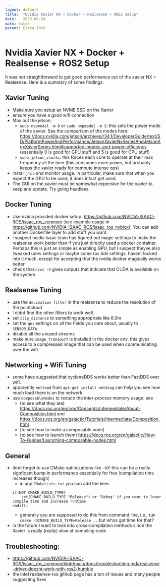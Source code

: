 ```yaml
---
layout: default
title:  "Nvidia Xavier NX + Docker + Realsense + ROS2 Setup"
date:   2023-06-24
math: katex
parent: Extra Info
---
```


# Nvidia Xavier NX + Docker + Realsense + ROS2 Setup

It was not straightforward to get good performance out of the xavier NX + Realsense. Here is a summary of some findings:


## Xavier Tuning
- Make sure you setup an NVME SSD on the Xavier
- ensure you have a good wifi connection
- Max out the jetson:
    - `sudo nvpmodel -m 0` or `sudo nvpmodel -m 5`: this sets the power mode of the xavier.  See the comparison of the modes here: https://docs.nvidia.com/jetson/archives/r34.1/DeveloperGuide/text/SD/PlatformPowerAndPerformance/JetsonXavierNxSeriesAndJetsonAgxXavierSeries.html#supported-modes-and-power-efficiency (essentially 0 is good for GPU stuff and 5 is good for CPU stuff)
    - `sudo jetson_clocks`: this forces each core to operate at their max frequency all the time (this consumes more power, but probably keeps the xavier ready for compute intense ops)
- Install `jtop` and monitor usage. in particular, make sure that when you expect the GPU to be used, it does infact get used. 
- The GUI on the xavier must be somewhat expensive for the xavier to keep and update. Try going headless.  

## Docker Tuning
- Use nvidia provided docker setup: https://github.com/NVIDIA-ISAAC-ROS/isaac_ros_common (see example usage in https://github.com/NVIDIA-ISAAC-ROS/isaac_ros_nvblox). You can add another Dockerfile layer to add stuff you want.
- I suspect nvidia isaac team has figured out magic settings to make the realsense work better than if you just directly used a docker container. Perhaps this is just as simple as enabling GPU, but I suspect theyve also tweaked udev settings or maybe some ros dds settings. havent looked into it much, except for accepting that the nvidia docker magically works better.
- check that `nvcc -V` gives outputs that indicate that CUDA is available on the system

## Realsense Tuning
- use the `decimation filter` in the realsense to reduce the resolution of the pointcloud
- I didnt find the other filters to work well.
- set `clip_distance` to something appropriate like 8.0m
- set the `qos` settings on all the fields you care about, usually to `SENSOR_DATA`
- disable all the unused streams
- make sure `image_transport` is installed in the docker env. this gives access to a compressed image  that can be used when communicating over the wifi

## Networking + Wifi Tuning
- some have suggested that cycloneDDS works better than FastDDS over wifi.
- apparently `netload` from `apt-get install netdiag` can help you see how much load there is on the network
- use `ComposableNodes` to reduce the inter-process memory usage: see
    - (to see what they are) https://docs.ros.org/en/iron/Concepts/Intermediate/About-Composition.html and https://docs.ros.org/en/galactic/Tutorials/Intermediate/Composition.html
    - (to see how to make a composable node) 
    - (to see how to launch them) https://docs.ros.org/en/galactic/How-To-Guides/Launching-composable-nodes.html

## General
- dont forget to use CMake optimizations like `-O3`! this can be a really signficant bump in performance essentially for free (compilation time increases though)
    - in any `CMakeLists.txt` you can add the lines
    ```
    if(NOT CMAKE_BUILD_TYPE)
        set(CMAKE_BUILD_TYPE "Release") or "Debug" if you want to lower compile time and increase runtime
    endif()
    ```
    - generally you are supposed to do this from command line, i.e., run `cmake -DCMAKE_BUILD_TYPE=Release ..` but whos got time for that?
- in the future I want to look into cross-compilation methods since the Xavier is really (really) slow at compiling code


## Troubleshooting:
- https://github.com/NVIDIA-ISAAC-ROS/isaac_ros_common/blob/main/docs/troubleshooting.md#realsense-driver-doesnt-work-with-ros2-humble
- the intel realsense-ros github page has a ton of issues and many people suggesting fixes